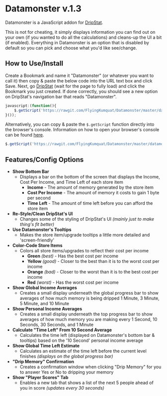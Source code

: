 Datamonster v.1.3
======

Datamonster is a JavaScript addon for [DripStat](https://dripstat.com/game/).

This is not for cheating, it simply displays information you can find out on your own (if you wanted to do all the calculations) and cleans-up the UI a bit (if enabled). Everything in Datamonster is an option that is disabled by default so you can pick and choose what you'd like see/change.

How to Use/Install
-----
Create a Bookmark and name it "Datamonster" (or whatever you want to call it) then copy & paste the below code into the URL text box and click Save. Next, go [DripStat](https://dripstat.com/game/) (wait for the page to fully load) and click the Bookmark you just created. If done correctly, you should see a new option on DripStat's navigation bar that reads "Datamonster".
```JavaScript
javascript:(function(){
	$.getScript('https://rawgit.com/FlyingKumquat/Datamonster/master/datamonster.js')
}());
```

Alternatively, you can copy & paste the `$.getScript` function directly into the browser's console. Information on how to open your browser's console can be found [here](http://webmasters.stackexchange.com/questions/8525/how-to-open-the-javascript-console-in-different-browsers).
```JavaScript
$.getScript('https://rawgit.com/FlyingKumquat/Datamonster/master/datamonster.js')
```

Features/Config Options
-----
* __Show Bottom Bar__
  * Displays a bar on the bottom of the screen that displays the Income, Cost Per Income, and Time Left of each store item
    * __Income__ - The amount of memory generated by the store item
    * __Cost Per Income__ - The amount of memory it costs to gain 1 byte per second
    * __Time Left__ - The amount of time left before you can afford the store item
* __Re-Style/Clean DripStat's UI__
  * Changes some of the styling of DripStat's UI _(mainly just to make thing's fit better)_
* __Use Datamonster's Tooltips__
  * Makes the store item/upgrade tooltips a little more detailed and 'screen-friendly'
* __Color-Code Store Items__
  * Colors all store items/upgrades to reflect their cost per income
    * __Green__ _(best)_ - Has the best cost per income
    * __Yellow__ _(good)_ - Closer to the best than it is to the worst cost per income
    * __Orange__ _(bad)_ - Closer to the worst than it is to the best cost per income
    * __Red__ _(worst)_ - Has the worst cost per income
* __Show Global Income Averages__
  * Creates a small display underneath the global progress bar to show averages of how much memory is being dripped 1 Minute, 3 Minute, 5 Minute, and 10 Minute
* __Show Personal Income Averages__
  * Creates a small display underneath the top progress bar to show averages of how much memory you are making every 1 Second, 10 Seconds, 30 Seconds, and 1 Minute
* __Calculate "Time Left" From 10 Second Average__
  * Calculates the time left (displayed on Datamonster's bottom bar & tooltips) based on the '10 Second' personal income average
* __Show Global Time Left Estimate__
  * Calculates an estimate of the time left before the current level finishes _(displays on the global progress bar)_
* __"Drip Memory" Confirmation__
  * Creates a confirmation window when clicking "Drip Memory" for you to answer Yes or No to dripping your memory
* __Show "Player Scores" Tab__
  * Enables a new tab that shows a list of the next 5 people ahead of you in score _(updates every 30 seconds)_

